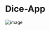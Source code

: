 # Dice-App

![image](https://github.com/icanfixu/Dice-App/assets/117638637/20630941-8cf2-40f1-a3d0-eaf41d7b0c26)
